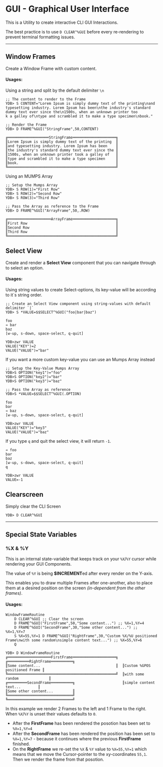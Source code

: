 # GUI - Graphical User Interface

This is a Utility to create interactive CLI GUI Interactions.

The best practice is to use `D CLEAR^%GUI` before every re-rendering to prevent terminal formatting issues.

----------------------------------------------------------------

## Window Frames

Create a Window Frame with custom content.

#### Usages:

Using a string and split by the default delimiter `\n`
```Mumps
;; The content to render to the Frame
YDB> S CONTENT="Lorem Ipsum is simply dummy text of the printing\nand typesetting industry. Lorem Ipsum has been\nthe industry's standard dummy text ever since the\n1500s, when an unknown printer too
k a galley of\ntype and scrambled it to make a type specimen\nbook."

;; Render the Frame
YDB> D FRAME^%GUI("StringFrame",50,CONTENT)

╔═══════════════════StringFrame════════════════════╗
║Lorem Ipsum is simply dummy text of the printing  ║
║and typesetting industry. Lorem Ipsum has been    ║
║the industry's standard dummy text ever since the ║
║1500s, when an unknown printer took a galley of   ║
║type and scrambled it to make a type specimen     ║
║book.                                             ║
╚══════════════════════════════════════════════════╝
```

Using an MUMPS Array
```Mumps
;; Setup the Mumps Array
YDB> S ROW(1)="First Row"
YDB> S ROW(2)="Second Row"
YDB> S ROW(3)="Third Row"

;; Pass the Array as reference to the Frame
YDB> D FRAME^%GUI("ArrayFrame",50,.ROW)

╔════════════════════ArrayFrame════════════════════╗
║First Row                                         ║
║Second Row                                        ║
║Third Row                                         ║
╚══════════════════════════════════════════════════╝
```

## Select View

Create and render a **Select View** component that you can navigate through to select an option.

#### Usages:

Using string values to create Select-options, its key-value will be according to it`s string order.
```Mumps
;; Create an Select View component using string-values with default delimiter `|`
YDB> S *VALUE=$$SELECT^%GUI("foo|bar|baz")

foo
➔ bar
baz
[w-up, s-down, space-select, q-quit]

YDB>zwr VALUE
VALUE("KEY")=2
VALUE("VALUE")="bar"
```

If you want a more custom key-value you can use an Mumps Array instead
```Mumps
;; Setup the Key-Value Mumps Array
YDB>S OPTION("key1")="foo"
YDB>S OPTION("key2")="bar"
YDB>S OPTION("key3")="baz"

;; Pass the Array as reference
YDB>S *VALUE=$$SELECT^%GUI(.OPTION)

foo
bar
➔ baz
[w-up, s-down, space-select, q-quit]

YDB>zwr VALUE
VALUE("KEY")="key3"
VALUE("VALUE")="baz"
```

If you type `q` and quit the select view, it will return `-1`.
```Mumps
➔ foo
bar
baz
[w-up, s-down, space-select, q-quit]
q

YDB>zwr VALUE 
VALUE=-1
```

## Clearscreen

Simply clear the CLI Screen
```Mumps
YDB> D CLEAR^%GUI
```

----------------------------------------------------------------

## Special State Variables

### %X & %Y

This is an internal state-variable that keeps track on your `%X`/`%Y` cursor while rendering your GUI Components.
 
The value of `%Y` is being **$INCREMENT**ed after every render on the Y-axis.

This enables you to draw multiple Frames after one-another, also to place them at a desired position on the screen _(in-dependent from the other frames)_.

#### Usages:

```Mumps
WindowFrameRoutine
	D CLEAR^%GUI ;; Clear the screen
	D FRAME^%GUI("FirstFrame",50,"Some content...") ;; %X=1,%Y=4
	D FRAME^%GUI("SecondFrame",30,"Some other content...") ;; %X=1,%Y=7
	S %X=55,%Y=1 D FRAME^%GUI("RightFrame",30,"Custom %X/%U positioned Frame\nwith some random\nsimple content text...") ;; %X=55,%Y=6
	Q

YDB> D WindowFrameRoutine
╔════════════════════FirstFrame════════════════════╗  ╔══════════RightFrame══════════╗
║Some content...                                   ║  ║Custom %GPOS positioned Frame ║
╚══════════════════════════════════════════════════╝  ║with some random              ║
╔═════════SecondFrame══════════╗                      ║simple content text...        ║
║Some other content...         ║                      ╚══════════════════════════════╝
╚══════════════════════════════╝
```

In this example we render 2 Frames to the left and 1 Frame to the right. When `%X`/`%Y` is unset their values defaults to `0`.
- After the **FirstFrame** has been rendered the posotion has been set to `%X=1,%Y=4`
- After the **SecondFrame** has been rendered the position has been set to `%X=1,%Y=7` - because it continues where the previous **FirstFrame** finished.
- On the **RightFrame** we re-set the `%X` & `%Y` value to `%X=55,%Y=1` which means that we move the Cursor-pointer to the xy-coordinates `55,1`. Then we render the frame from that posotion.
